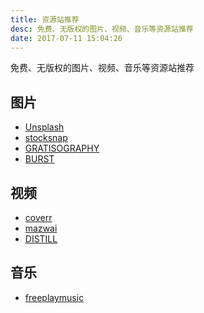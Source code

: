 ```yaml
---
title: 资源站推荐
desc: 免费、无版权的图片、视频、音乐等资源站推荐
date: 2017-07-11 15:04:26
---
```


免费、无版权的图片、视频、音乐等资源站推荐

<!--more-->

## 图片
- [Unsplash](https://unsplash.com/)
- [stocksnap](https://stocksnap.io)
- [GRATISOGRAPHY](http://www.gratisography.com/)
- [BURST](https://burst.shopify.com/)

## 视频
- [coverr](http://www.coverr.co/)
- [mazwai](http://mazwai.com/#/)
- [DISTILL](http://www.wedistill.io/)

## 音乐
- [freeplaymusic](http://www.freeplaymusic.com)
